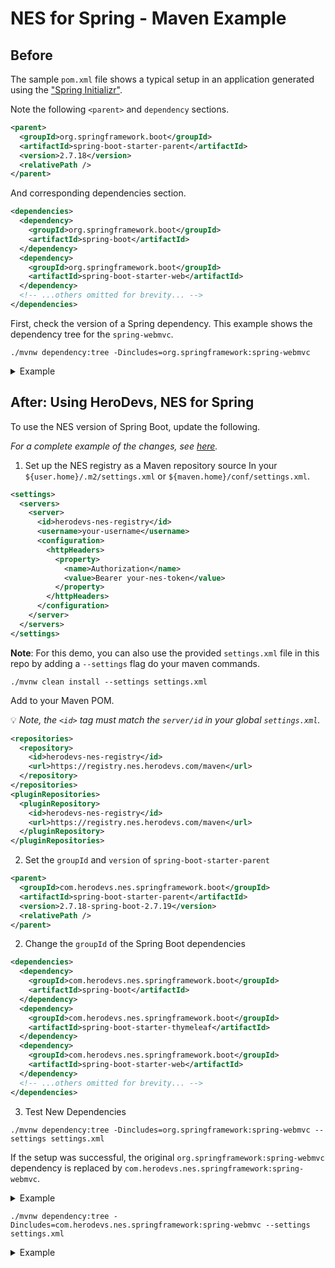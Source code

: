 # NES for Spring - Maven Example

## Before
The sample `pom.xml` file shows a typical setup in an application generated using the ["Spring Initializr"](https://start.spring.io). 

Note the following `<parent>` and `dependency` sections.
```xml
<parent>
  <groupId>org.springframework.boot</groupId>
  <artifactId>spring-boot-starter-parent</artifactId>
  <version>2.7.18</version>
  <relativePath />
</parent>
```
And corresponding dependencies section.

```xml
<dependencies>
  <dependency>
    <groupId>org.springframework.boot</groupId>
    <artifactId>spring-boot</artifactId>
  </dependency>
  <dependency>
    <groupId>org.springframework.boot</groupId>
    <artifactId>spring-boot-starter-web</artifactId>
  </dependency>
  <!-- ...others omitted for brevity... -->
</dependencies>
```

First, check the version of a Spring dependency. This example shows the dependency tree for the `spring-webmvc`. 

```shell
./mvnw dependency:tree -Dincludes=org.springframework:spring-webmvc
```

<details>

<summary>Example</summary>

```shell
➜ ./mvnw dependency:tree -Dincludes=org.springframework:spring-webmvc
[INFO] Scanning for projects...
[INFO]
[INFO] --------------------------< com.example:demo >--------------------------
[INFO] Building NES Spring Boot Demo 0.0.1-SNAPSHOT
[INFO]   from pom.xml
[INFO] --------------------------------[ jar ]---------------------------------
[INFO]
[INFO] --- dependency:3.3.0:tree (default-cli) @ demo ---
[INFO] com.example:demo:jar:0.0.1-SNAPSHOT
[INFO] \- org.springframework.boot:spring-boot-starter-web:jar:2.7.18:compile
[INFO]    \- org.springframework:spring-webmvc:jar:5.3.31:compile
[INFO] ------------------------------------------------------------------------
[INFO] BUILD SUCCESS
[INFO] ------------------------------------------------------------------------
```

</details>


## After: Using HeroDevs, NES for Spring

To use the NES version of Spring Boot, update the following. 

_For a complete example of the changes, see [here](https://github.com/neverendingsupport/nes-spring-boot-test-apps/compare/main...maven-sample-with-nes-foundations)._

1. Set up the NES registry as a Maven repository source
In your `${user.home}/.m2/settings.xml` or `${maven.home}/conf/settings.xml`.

```xml
<settings>
  <servers>
    <server>
      <id>herodevs-nes-registry</id>
      <username>your-username</username>
      <configuration>
        <httpHeaders>
          <property>
            <name>Authorization</name>
            <value>Bearer your-nes-token</value>
          </property>
        </httpHeaders>
      </configuration>
    </server>
  </servers>
</settings>
```

**Note**: For this demo, you can also use the provided `settings.xml` file in this repo by adding a `--settings` flag do your maven commands.

```shell
./mvnw clean install --settings settings.xml
```

Add to your Maven POM.

:bulb: _Note, the `<id>` tag must match the `server/id` in your global `settings.xml`._

```xml
<repositories>
  <repository>
    <id>herodevs-nes-registry</id>
    <url>https://registry.nes.herodevs.com/maven</url>
  </repository>
</repositories>
<pluginRepositories>
  <pluginRepository>
    <id>herodevs-nes-registry</id>
    <url>https://registry.nes.herodevs.com/maven</url>
  </pluginRepository>
</pluginRepositories>
```


2. Set the `groupId` and `version` of `spring-boot-starter-parent`
```xml
<parent>
  <groupId>com.herodevs.nes.springframework.boot</groupId>
  <artifactId>spring-boot-starter-parent</artifactId>
  <version>2.7.18-spring-boot-2.7.19</version>
  <relativePath />
</parent>
```
2. Change the `groupId` of the Spring Boot dependencies
```xml
<dependencies>
  <dependency>
    <groupId>com.herodevs.nes.springframework.boot</groupId>
    <artifactId>spring-boot</artifactId>
  </dependency>
  <dependency>
    <groupId>com.herodevs.nes.springframework.boot</groupId>
    <artifactId>spring-boot-starter-thymeleaf</artifactId>
  </dependency>
  <dependency>
    <groupId>com.herodevs.nes.springframework.boot</groupId>
    <artifactId>spring-boot-starter-web</artifactId>
  </dependency>
  <!-- ...others omitted for brevity... -->
</dependencies>
```

3. Test New Dependencies

```shell
./mvnw dependency:tree -Dincludes=org.springframework:spring-webmvc --settings settings.xml
```
If the setup was successful, the original `org.springframework:spring-webmvc` dependency is replaced by `com.herodevs.nes.springframework:spring-webmvc`.

<details>

<summary>Example</summary>

```shell
➜  maven-example git:(maven-readme) ./mvnw dependency:tree -Dincludes=org.springframework:spring-webmvc
[INFO] Scanning for projects...
[INFO]
[INFO] --------------------------< com.example:demo >--------------------------
[INFO] Building NES Spring Boot Demo 0.0.1-SNAPSHOT
[INFO]   from pom.xml
[INFO] --------------------------------[ jar ]---------------------------------
[INFO]
[INFO] --- dependency:3.3.0:tree (default-cli) @ demo ---
[INFO] ------------------------------------------------------------------------
[INFO] BUILD SUCCESS
[INFO] ------------------------------------------------------------------------
[INFO] Total time:  0.684 s
[INFO] Finished at: 2024-08-23T14:49:19-04:00
[INFO] ------------------------------------------------------------------------
```
</details>

```shell
./mvnw dependency:tree -Dincludes=com.herodevs.nes.springframework:spring-webmvc --settings settings.xml
```
<details>

<summary>Example</summary>

```shell
➜   ./mvnw dependency:tree -Dincludes=com.herodevs.nes.springframework:spring-webmvc
[INFO] Scanning for projects...
[INFO]
[INFO] --------------------------< com.example:demo >--------------------------
[INFO] Building NES Spring Boot Demo 0.0.1-SNAPSHOT
[INFO]   from pom.xml
[INFO] --------------------------------[ jar ]---------------------------------
[INFO]
[INFO] --- dependency:3.3.0:tree (default-cli) @ demo ---
[INFO] com.example:demo:jar:0.0.1-SNAPSHOT
[INFO] \- com.herodevs.nes.springframework.boot:spring-boot-starter-web:jar:2.7.18-spring-boot-2.7.19:compile
[INFO]    \- com.herodevs.nes.springframework:spring-webmvc:jar:5.3.39-spring-framework-5.3.40:compile
[INFO] ------------------------------------------------------------------------
[INFO] BUILD SUCCESS
[INFO] ------------------------------------------------------------------------
[INFO] Total time:  1.101 s
[INFO] Finished at: 2024-08-23T14:48:42-04:00
[INFO] ------------------------------------------------------------------------
```

</details>
